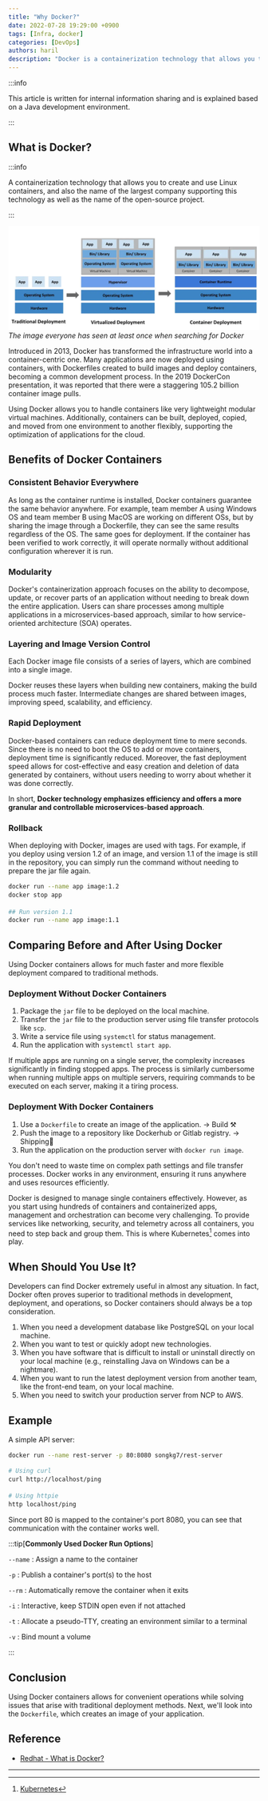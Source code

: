 ```yaml
---
title: "Why Docker?"
date: 2022-07-28 19:29:00 +0900
tags: [Infra, docker]
categories: [DevOps]
authors: haril
description: "Docker is a containerization technology that allows you to create and use Linux containers. This article explains the benefits of using Docker containers and when to use them."
---
```


:::info

This article is written for internal information sharing and is explained based on a Java development environment.

:::

## What is Docker?

:::info

A containerization technology that allows you to create and use Linux containers, and also the name of the largest company supporting this technology as well as the name of the open-source project.

:::

![deploy-history](./deploy-history.webp)
_The image everyone has seen at least once when searching for Docker_

Introduced in 2013, Docker has transformed the infrastructure world into a container-centric one. Many applications are now deployed using containers, with Dockerfiles created to build images and deploy containers, becoming a common development process. In the 2019 DockerCon presentation, it was reported that there were a staggering 105.2 billion container image pulls.

Using Docker allows you to handle containers like very lightweight modular virtual machines. Additionally, containers can be built, deployed, copied, and moved from one environment to another flexibly, supporting the optimization of applications for the cloud.

## Benefits of Docker Containers

### Consistent Behavior Everywhere

As long as the container runtime is installed, Docker containers guarantee the same behavior anywhere. For example, team member A using Windows OS and team member B using MacOS are working on different OSs, but by sharing the image through a Dockerfile, they can see the same results regardless of the OS. The same goes for deployment. If the container has been verified to work correctly, it will operate normally without additional configuration wherever it is run.

### Modularity

Docker's containerization approach focuses on the ability to decompose, update, or recover parts of an application without needing to break down the entire application. Users can share processes among multiple applications in a microservices-based approach, similar to how service-oriented architecture (SOA) operates.

### Layering and Image Version Control

Each Docker image file consists of a series of layers, which are combined into a single image.

Docker reuses these layers when building new containers, making the build process much faster. Intermediate changes are shared between images, improving speed, scalability, and efficiency.

### Rapid Deployment

Docker-based containers can reduce deployment time to mere seconds. Since there is no need to boot the OS to add or move containers, deployment time is significantly reduced. Moreover, the fast deployment speed allows for cost-effective and easy creation and deletion of data generated by containers, without users needing to worry about whether it was done correctly.

In short, **Docker technology emphasizes efficiency and offers a more granular and controllable microservices-based approach**.

### Rollback

When deploying with Docker, images are used with tags. For example, if you deploy using version 1.2 of an image, and version 1.1 of the image is still in the repository, you can simply run the command without needing to prepare the jar file again.

```bash
docker run --name app image:1.2
docker stop app

## Run version 1.1
docker run --name app image:1.1
```

## Comparing Before and After Using Docker

Using Docker containers allows for much faster and more flexible deployment compared to traditional methods.

### Deployment Without Docker Containers

1. Package the `jar` file to be deployed on the local machine.
2. Transfer the `jar` file to the production server using file transfer protocols like `scp`.
3. Write a service file using `systemctl` for status management.
4. Run the application with `systemctl start app`.

If multiple apps are running on a single server, the complexity increases significantly in finding stopped apps. The process is similarly cumbersome when running multiple apps on multiple servers, requiring commands to be executed on each server, making it a tiring process.

### Deployment With Docker Containers

1. Use a `Dockerfile` to create an image of the application. → Build ⚒️
2. Push the image to a repository like Dockerhub or Gitlab registry. → Shipping🚢
3. Run the application on the production server with `docker run image`.

You don't need to waste time on complex path settings and file transfer processes. Docker works in any environment, ensuring it runs anywhere and uses resources efficiently.

Docker is designed to manage single containers effectively. However, as you start using hundreds of containers and containerized apps, management and orchestration can become very challenging. To provide services like networking, security, and telemetry across all containers, you need to step back and group them. This is where Kubernetes[^footnote] comes into play.

## When Should You Use It?

Developers can find Docker extremely useful in almost any situation. In fact, Docker often proves superior to traditional methods in development, deployment, and operations, so Docker containers should always be a top consideration.

1. When you need a development database like PostgreSQL on your local machine.
2. When you want to test or quickly adopt new technologies.
3. When you have software that is difficult to install or uninstall directly on your local machine (e.g., reinstalling Java on Windows can be a nightmare).
4. When you want to run the latest deployment version from another team, like the front-end team, on your local machine.
5. When you need to switch your production server from NCP to AWS.

## Example

A simple API server:

```bash
docker run --name rest-server -p 80:8080 songkg7/rest-server
```

```bash
# Using curl
curl http://localhost/ping

# Using httpie
http localhost/ping
```

Since port 80 is mapped to the container's port 8080, you can see that communication with the container works well.

:::tip[**Commonly Used Docker Run Options**]

`--name`
: Assign a name to the container

`-p`
: Publish a container's port(s) to the host

`--rm`
: Automatically remove the container when it exits

`-i`
: Interactive, keep STDIN open even if not attached

`-t`
: Allocate a pseudo-TTY, creating an environment similar to a terminal

`-v`
: Bind mount a volume

:::

## Conclusion

Using Docker containers allows for convenient operations while solving issues that arise with traditional deployment methods. Next, we'll look into the `Dockerfile`, which creates an image of your application.

## Reference

- [Redhat - What is Docker?](https://www.redhat.com/ko/topics/containers/what-is-docker)

---

[^footnote]: [Kubernetes](https://haril.dev/en/blog/2022/07/22/kubernetes-start)
